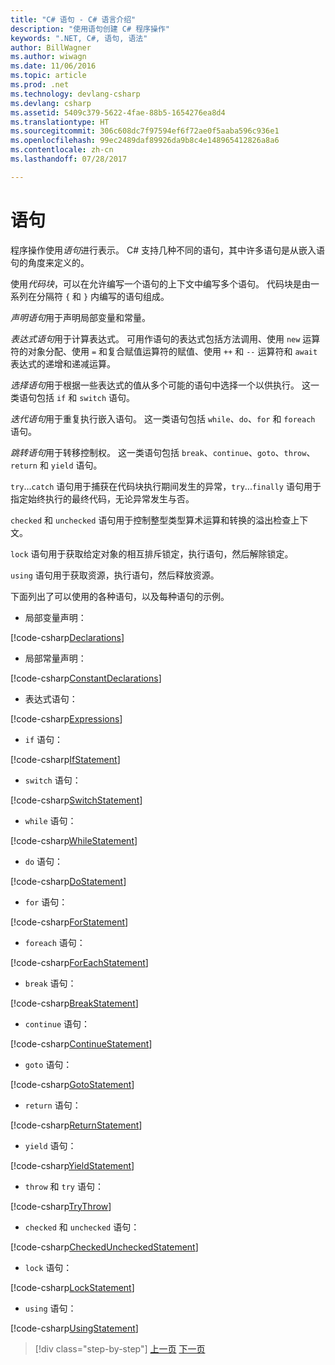 ```yaml
---
title: "C# 语句 - C# 语言介绍"
description: "使用语句创建 C# 程序操作"
keywords: ".NET, C#, 语句, 语法"
author: BillWagner
ms.author: wiwagn
ms.date: 11/06/2016
ms.topic: article
ms.prod: .net
ms.technology: devlang-csharp
ms.devlang: csharp
ms.assetid: 5409c379-5622-4fae-88b5-1654276ea8d4
ms.translationtype: HT
ms.sourcegitcommit: 306c608dc7f97594ef6f72ae0f5aaba596c936e1
ms.openlocfilehash: 99ec2489daf89926da9b8c4e148965412826a8a6
ms.contentlocale: zh-cn
ms.lasthandoff: 07/28/2017

---
```


# <a name="statements"></a>语句

程序操作使用*语句*进行表示。 C# 支持几种不同的语句，其中许多语句是从嵌入语句的角度来定义的。

使用*代码块*，可以在允许编写一个语句的上下文中编写多个语句。 代码块是由一系列在分隔符 `{` 和 `}` 内编写的语句组成。

*声明语句*用于声明局部变量和常量。

*表达式语句*用于计算表达式。 可用作语句的表达式包括方法调用、使用 `new` 运算符的对象分配、使用 `=` 和复合赋值运算符的赋值、使用 `++` 和 `--` 运算符和 `await` 表达式的递增和递减运算。

*选择语句*用于根据一些表达式的值从多个可能的语句中选择一个以供执行。 这一类语句包括 `if` 和 `switch` 语句。

*迭代语句*用于重复执行嵌入语句。 这一类语句包括 `while`、`do`、`for` 和 `foreach` 语句。

*跳转语句*用于转移控制权。 这一类语句包括 `break`、`continue`、`goto`、`throw`、`return` 和 `yield` 语句。

`try`...`catch` 语句用于捕获在代码块执行期间发生的异常，`try`...`finally` 语句用于指定始终执行的最终代码，无论异常发生与否。

`checked` 和 `unchecked` 语句用于控制整型类型算术运算和转换的溢出检查上下文。

`lock` 语句用于获取给定对象的相互排斥锁定，执行语句，然后解除锁定。

`using` 语句用于获取资源，执行语句，然后释放资源。

下面列出了可以使用的各种语句，以及每种语句的示例。

* 局部变量声明：

 [!code-csharp[Declarations](../../../samples/snippets/csharp/tour/statements/Program.cs#L9-L15)]

* 局部常量声明：

 [!code-csharp[ConstantDeclarations](../../../samples/snippets/csharp/tour/statements/Program.cs#L17-L22)]

* 表达式语句：

 [!code-csharp[Expressions](../../../samples/snippets/csharp/tour/statements/Program.cs#L24-L31)]

* `if` 语句：

 [!code-csharp[IfStatement](../../../samples/snippets/csharp/tour/statements/Program.cs#L33-L43)]

* `switch` 语句：

 [!code-csharp[SwitchStatement](../../../samples/snippets/csharp/tour/statements/Program.cs#L45-L60)]

* `while` 语句：

 [!code-csharp[WhileStatement](../../../samples/snippets/csharp/tour/statements/Program.cs#L62-L70)]

* `do` 语句：

 [!code-csharp[DoStatement](../../../samples/snippets/csharp/tour/statements/Program.cs#L72-L81)]

* `for` 语句：

 [!code-csharp[ForStatement](../../../samples/snippets/csharp/tour/statements/Program.cs#L83-L89)]

* `foreach` 语句：

 [!code-csharp[ForEachStatement](../../../samples/snippets/csharp/tour/statements/Program.cs#L91-L97)]

* `break` 语句：

 [!code-csharp[BreakStatement](../../../samples/snippets/csharp/tour/statements/Program.cs#L99-L108)]

* `continue` 语句：

 [!code-csharp[ContinueStatement](../../../samples/snippets/csharp/tour/statements/Program.cs#L110-L118)]

* `goto` 语句：

 [!code-csharp[GotoStatement](../../../samples/snippets/csharp/tour/statements/Program.cs#L120-L129)]

* `return` 语句：

 [!code-csharp[ReturnStatement](../../../samples/snippets/csharp/tour/statements/Program.cs#L131-L139)]

* `yield` 语句：

 [!code-csharp[YieldStatement](../../../samples/snippets/csharp/tour/statements/Program.cs#L141-L155)]

* `throw` 和 `try` 语句：

 [!code-csharp[TryThrow](../../../samples/snippets/csharp/tour/statements/Program.cs#L157-L183)]

* `checked` 和 `unchecked` 语句：

 [!code-csharp[CheckedUncheckedStatement](../../../samples/snippets/csharp/tour/statements/Program.cs#L185-L196)]

* `lock` 语句：

 [!code-csharp[LockStatement](../../../samples/snippets/csharp/tour/statements/Program.cs#L257-L273)]

* `using` 语句：

 [!code-csharp[UsingStatement](../../../samples/snippets/csharp/tour/statements/Program.cs#L198-L206)]

>[!div class="step-by-step"]
[上一页](expressions.md)
[下一页](classes-and-objects.md)

